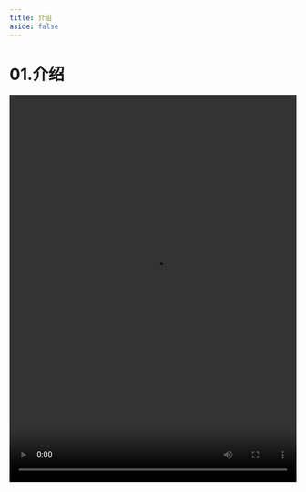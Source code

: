 ```yaml
---
title: 介绍
aside: false
---
```


# 01.介绍

<video autoplay src="http://qn.chinavanes.com/nodejs/module-14/01.介绍.mp4" controls controlsList="nodownload" width="100%" height="680"/>

